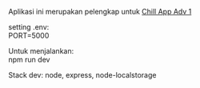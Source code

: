 Aplikasi ini merupakan pelengkap untuk [Chill App Adv 1](https://github.com/mfatihz/fsd15-fe-adv1-frontend)

setting .env:  
  PORT=5000  

Untuk menjalankan:  
  npm run dev  

Stack dev: node, express, node-localstorage
